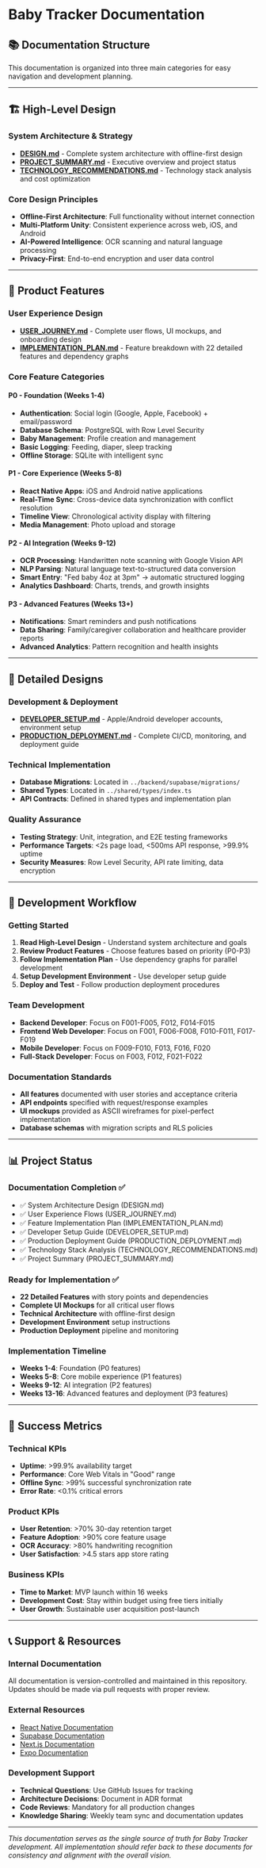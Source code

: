 # Baby Tracker Documentation

## 📚 Documentation Structure

This documentation is organized into three main categories for easy navigation and development planning.

---

## 🏗️ High-Level Design

### System Architecture & Strategy
- **[DESIGN.md](../DESIGN.md)** - Complete system architecture with offline-first design
- **[PROJECT_SUMMARY.md](PROJECT_SUMMARY.md)** - Executive overview and project status
- **[TECHNOLOGY_RECOMMENDATIONS.md](TECHNOLOGY_RECOMMENDATIONS.md)** - Technology stack analysis and cost optimization

### Core Design Principles
- **Offline-First Architecture**: Full functionality without internet connection
- **Multi-Platform Unity**: Consistent experience across web, iOS, and Android
- **AI-Powered Intelligence**: OCR scanning and natural language processing
- **Privacy-First**: End-to-end encryption and user data control

---

## 🎯 Product Features

### User Experience Design  
- **[USER_JOURNEY.md](USER_JOURNEY.md)** - Complete user flows, UI mockups, and onboarding design
- **[IMPLEMENTATION_PLAN.md](IMPLEMENTATION_PLAN.md)** - Feature breakdown with 22 detailed features and dependency graphs

### Core Feature Categories

#### P0 - Foundation (Weeks 1-4)
- **Authentication**: Social login (Google, Apple, Facebook) + email/password
- **Database Schema**: PostgreSQL with Row Level Security
- **Baby Management**: Profile creation and management
- **Basic Logging**: Feeding, diaper, sleep tracking
- **Offline Storage**: SQLite with intelligent sync

#### P1 - Core Experience (Weeks 5-8)  
- **React Native Apps**: iOS and Android native applications
- **Real-Time Sync**: Cross-device data synchronization with conflict resolution
- **Timeline View**: Chronological activity display with filtering
- **Media Management**: Photo upload and storage

#### P2 - AI Integration (Weeks 9-12)
- **OCR Processing**: Handwritten note scanning with Google Vision API
- **NLP Parsing**: Natural language text-to-structured data conversion
- **Smart Entry**: "Fed baby 4oz at 3pm" → automatic structured logging
- **Analytics Dashboard**: Charts, trends, and growth insights

#### P3 - Advanced Features (Weeks 13+)
- **Notifications**: Smart reminders and push notifications
- **Data Sharing**: Family/caregiver collaboration and healthcare provider reports
- **Advanced Analytics**: Pattern recognition and health insights

---

## 🔧 Detailed Designs

### Development & Deployment
- **[DEVELOPER_SETUP.md](DEVELOPER_SETUP.md)** - Apple/Android developer accounts, environment setup
- **[PRODUCTION_DEPLOYMENT.md](PRODUCTION_DEPLOYMENT.md)** - Complete CI/CD, monitoring, and deployment guide

### Technical Implementation
- **Database Migrations**: Located in `../backend/supabase/migrations/`
- **Shared Types**: Located in `../shared/types/index.ts`  
- **API Contracts**: Defined in shared types and implementation plan

### Quality Assurance
- **Testing Strategy**: Unit, integration, and E2E testing frameworks
- **Performance Targets**: <2s page load, <500ms API response, >99.9% uptime
- **Security Measures**: Row Level Security, API rate limiting, data encryption

---

## 🚀 Development Workflow

### Getting Started
1. **Read High-Level Design** - Understand system architecture and goals
2. **Review Product Features** - Choose features based on priority (P0-P3)
3. **Follow Implementation Plan** - Use dependency graphs for parallel development
4. **Setup Development Environment** - Use developer setup guide
5. **Deploy and Test** - Follow production deployment procedures

### Team Development
- **Backend Developer**: Focus on F001-F005, F012, F014-F015
- **Frontend Web Developer**: Focus on F001, F006-F008, F010-F011, F017-F019  
- **Mobile Developer**: Focus on F009-F010, F013, F016, F020
- **Full-Stack Developer**: Focus on F003, F012, F021-F022

### Documentation Standards
- **All features** documented with user stories and acceptance criteria
- **API endpoints** specified with request/response examples
- **UI mockups** provided as ASCII wireframes for pixel-perfect implementation
- **Database schemas** with migration scripts and RLS policies

---

## 📊 Project Status

### Documentation Completion ✅
- ✅ System Architecture Design (DESIGN.md)
- ✅ User Experience Flows (USER_JOURNEY.md)
- ✅ Feature Implementation Plan (IMPLEMENTATION_PLAN.md)
- ✅ Developer Setup Guide (DEVELOPER_SETUP.md)
- ✅ Production Deployment Guide (PRODUCTION_DEPLOYMENT.md)
- ✅ Technology Stack Analysis (TECHNOLOGY_RECOMMENDATIONS.md)
- ✅ Project Summary (PROJECT_SUMMARY.md)

### Ready for Implementation ✅
- **22 Detailed Features** with story points and dependencies
- **Complete UI Mockups** for all critical user flows  
- **Technical Architecture** with offline-first design
- **Development Environment** setup instructions
- **Production Deployment** pipeline and monitoring

### Implementation Timeline
- **Weeks 1-4**: Foundation (P0 features) 
- **Weeks 5-8**: Core mobile experience (P1 features)
- **Weeks 9-12**: AI integration (P2 features)
- **Weeks 13-16**: Advanced features and deployment (P3 features)

---

## 🎯 Success Metrics

### Technical KPIs
- **Uptime**: >99.9% availability target
- **Performance**: Core Web Vitals in "Good" range
- **Offline Sync**: >99% successful synchronization rate
- **Error Rate**: <0.1% critical errors

### Product KPIs  
- **User Retention**: >70% 30-day retention target
- **Feature Adoption**: >90% core feature usage
- **OCR Accuracy**: >80% handwriting recognition
- **User Satisfaction**: >4.5 stars app store rating

### Business KPIs
- **Time to Market**: MVP launch within 16 weeks
- **Development Cost**: Stay within budget using free tiers initially
- **User Growth**: Sustainable user acquisition post-launch

---

## 📞 Support & Resources

### Internal Documentation
All documentation is version-controlled and maintained in this repository. Updates should be made via pull requests with proper review.

### External Resources
- [React Native Documentation](https://reactnative.dev)
- [Supabase Documentation](https://supabase.com/docs)
- [Next.js Documentation](https://nextjs.org/docs)
- [Expo Documentation](https://docs.expo.dev)

### Development Support
- **Technical Questions**: Use GitHub Issues for tracking
- **Architecture Decisions**: Document in ADR format
- **Code Reviews**: Mandatory for all production changes
- **Knowledge Sharing**: Weekly team sync and documentation updates

---

*This documentation serves as the single source of truth for Baby Tracker development. All implementation should refer back to these documents for consistency and alignment with the overall vision.*
